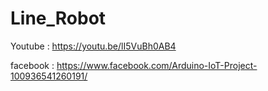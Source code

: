 # Line_Robot

Youtube : https://youtu.be/lI5VuBh0AB4

facebook : https://www.facebook.com/Arduino-IoT-Project-100936541260191/
